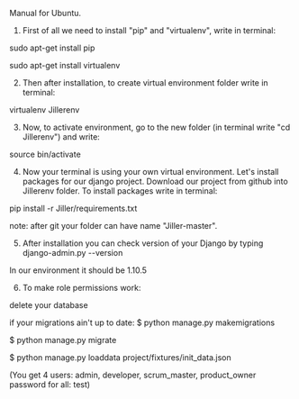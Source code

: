 Manual for Ubuntu.
1) First of all we need to install "pip" and "virtualenv", write in terminal:

sudo apt-get install pip

sudo apt-get install virtualenv

2) Then after installation, to create virtual environment folder write in terminal:

virtualenv Jillerenv

3) Now, to activate environment, go to the new folder (in terminal write "cd Jillerenv") and write:

source bin/activate

4) Now your terminal is using your own virtual environment. Let's install packages for our django project. Download our project from github into Jillerenv folder. To install packages write in terminal:

pip install -r Jiller/requirements.txt 

note: after git your folder can have name "Jiller-master".
 
5) After installation you can check version of your Django by typing
django-admin.py --version

In our environment it should be 1.10.5

6) To make role permissions work:

delete your database

if your migrations ain't up to date: $ python manage.py makemigrations

$ python manage.py migrate

$ python manage.py loaddata project/fixtures/init_data.json

(You get 4 users: admin, developer, scrum_master, product_owner
password for all: test)
